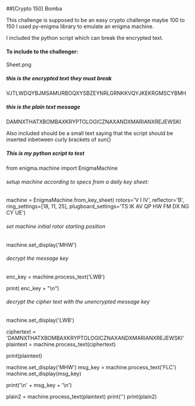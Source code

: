 ##[Crypto 150] Bomba

This challenge is supposed to be an easy crypto challenge maybe 100 to 150
I used py-enigma library to emulate an enigma machine.

I included the python script which can break the encrypted text. 


#### To include to the challenger: 
Sheet.png

##### this is the encrypted text they must break
VJTLWDQYBJMSAMURBOQXYSBZEYNRLGRNKKVQYJKEKRGMSCYBMH

##### this is the plain text message
DAMNXTHATXBOMBAXKRYPTOLOGICZNAXANDXMARIANXREJEWSKI

Also included should be a small text saying that 
the script should be inserted inbetween curly brackets of sun{} 

##### This is my python script to test
from enigma.machine import EnigmaMachine

###### setup machine according to specs from a daily key sheet:

machine = EnigmaMachine.from_key_sheet(
       rotors='V I IV',
       reflector='B',
       ring_settings=[18, 11, 25],
       plugboard_settings='TS IK AV QP HW FM DX NG CY UE')

###### set machine initial rotor starting position
machine.set_display('MHW')

###### decrypt the message key
enc_key = machine.process_text('LWB')

print( enc_key + "\n")

###### decrypt the cipher text with the unencrypted message key
machine.set_display('LWB')

ciphertext = 'DAMNXTHATXBOMBAXKRYPTOLOGICZNAXANDXMARIANXREJEWSKI'
plaintext = machine.process_text(ciphertext)

print(plaintext)

machine.set_display('MHW')
msg_key = machine.process_text('FLC')
machine.set_display(msg_key)

print('\n' + msg_key + '\n')

plain2 = machine.process_text(plaintext)
print('')
print(plain2)
